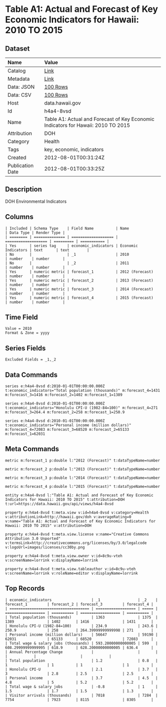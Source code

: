 # Table A1: Actual and Forecast of Key Economic Indicators for Hawaii: 2010 TO 2015

## Dataset

| Name | Value |
| :--- | :---- |
| Catalog | [Link](https://catalog.data.gov/dataset/table-a1-actual-and-forecast-of-key-economic-indicators-for-hawaii-2010-to-2015-83eb4) |
| Metadata | [Link](https://data.hawaii.gov/api/views/h4a4-8vsd) |
| Data: JSON | [100 Rows](https://data.hawaii.gov/api/views/h4a4-8vsd/rows.json?max_rows=100) |
| Data: CSV | [100 Rows](https://data.hawaii.gov/api/views/h4a4-8vsd/rows.csv?max_rows=100) |
| Host | data.hawaii.gov |
| Id | h4a4-8vsd |
| Name | Table A1: Actual and Forecast of Key Economic Indicators for Hawaii: 2010 TO 2015 |
| Attribution | DOH |
| Category | Health |
| Tags | key, economic, indicators |
| Created | 2012-08-01T00:31:24Z |
| Publication Date | 2012-08-01T00:33:25Z |

## Description

DOH Environmental Indicators

## Columns

```ls
| Included | Schema Type    | Field Name          | Name                | Data Type | Render Type |
| ======== | ============== | =================== | =================== | ========= | =========== |
| Yes      | series tag     | economic_indicators | Economic Indicators | text      | text        |
| No       |                | _1                  | 2010                | number    | number      |
| No       |                | _2                  | 2011                | number    | number      |
| Yes      | numeric metric | forecast_1          | 2012 (Forecast)     | number    | number      |
| Yes      | numeric metric | forecast_2          | 2013 (Forecast)     | number    | number      |
| Yes      | numeric metric | forecast_3          | 2014 (Forecast)     | number    | number      |
| Yes      | numeric metric | forecast_4          | 2015 (Forecast)     | number    | number      |
```

## Time Field

```ls
Value = 2010
Format & Zone = yyyy
```

## Series Fields

```ls
Excluded Fields = _1,_2
```

## Data Commands

```ls
series e:h4a4-8vsd d:2010-01-01T00:00:00.000Z t:economic_indicators="Total population (thousands)" m:forecast_4=1431 m:forecast_3=1416 m:forecast_2=1402 m:forecast_1=1389

series e:h4a4-8vsd d:2010-01-01T00:00:00.000Z t:economic_indicators="Honolulu CPI-U (1982-84=100)" m:forecast_4=271 m:forecast_3=264.4 m:forecast_2=258 m:forecast_1=250.9

series e:h4a4-8vsd d:2010-01-01T00:00:00.000Z t:economic_indicators="Personal income (million dollars)" m:forecast_4=72083 m:forecast_3=68520 m:forecast_2=65133 m:forecast_1=62031
```

## Meta Commands

```ls
metric m:forecast_1 p:double l:"2012 (Forecast)" t:dataTypeName=number

metric m:forecast_2 p:double l:"2013 (Forecast)" t:dataTypeName=number

metric m:forecast_3 p:double l:"2014 (Forecast)" t:dataTypeName=number

metric m:forecast_4 p:double l:"2015 (Forecast)" t:dataTypeName=number

entity e:h4a4-8vsd l:"Table A1: Actual and Forecast of Key Economic Indicators for Hawaii: 2010 TO 2015" t:attribution=DOH t:url=https://data.hawaii.gov/api/views/h4a4-8vsd

property e:h4a4-8vsd t:meta.view v:id=h4a4-8vsd v:category=Health v:attributionLink=http://hawaii.gov/doh v:averageRating=0 v:name="Table A1: Actual and Forecast of Key Economic Indicators for Hawaii: 2010 TO 2015" v:attribution=DOH

property e:h4a4-8vsd t:meta.view.license v:name="Creative Commons Attribution 3.0 Unported" v:termsLink=http://creativecommons.org/licenses/by/3.0/legalcode v:logoUrl=images/licenses/cc30by.png

property e:h4a4-8vsd t:meta.view.owner v:id=8c9u-vteh v:screenName=lorrink v:displayName=lorrink

property e:h4a4-8vsd t:meta.view.tableauthor v:id=8c9u-vteh v:screenName=lorrink v:roleName=editor v:displayName=lorrink
```

## Top Records

```ls
| economic_indicators                  | _1                 | _2    | forecast_1         | forecast_2 | forecast_3         | forecast_4 | 
| ==================================== | ================== | ===== | ================== | ========== | ================== | ========== | 
| Total population (thousands)         | 1363               | 1375  | 1389               | 1402       | 1416               | 1431       | 
| Honolulu CPI-U (1982-84=100)         | 234.9              | 243.6 | 250.9              | 258        | 264.39999999999998 | 271        | 
| Personal income (million dollars)    | 56647              | 59190 | 62031              | 65133      | 68520              | 72083      | 
| Total wage & salary jobs (thousands) | 593.20000000000005 | 599   | 608.29999999999995 | 618.9      | 628.20000000000005 | 636.4      | 
| Annual Percentage Change             |                    |       |                    |            |                    |            | 
| Total population                     | 1.2                | 0.8   | 1                  | 1          | 1                  | 1          | 
| Honolulu CPI-U                       | 2.1                | 3.7   | 3                  | 2.8        | 2.5                | 2.5        | 
| Personal income                      | 3.7                | 4.5   | 4.8                | 5          | 5.2                | 5.2        | 
| Total wage & salary jobs             | -0.8               | 1     | 1.5                | 1.7        | 1.5                | 1.3        | 
| Visitor arrivals (thousands)         | 7018               | 7284  | 7754               | 7923       | 8115               | 8305       | 
```